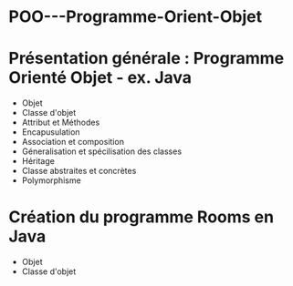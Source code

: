 # POO---Programme-Orient-Objet


# Présentation générale : Programme Orienté Objet - ex. Java

 - Objet
 - Classe d'objet
 - Attribut et Méthodes
 - Encapusulation
 - Association et composition
 - Géneralisation et spécilisation des classes
 - Héritage
 - Classe abstraites et concrètes
 - Polymorphisme

# Création du programme Rooms en Java

 - Objet
 - Classe d'objet
 
